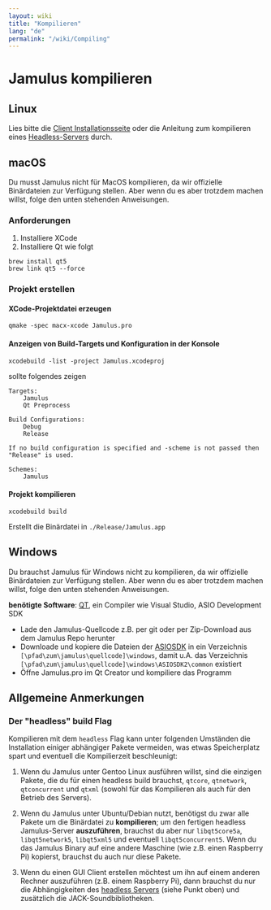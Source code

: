 ```yaml
---
layout: wiki
title: "Kompilieren"
lang: "de"
permalink: "/wiki/Compiling"
---
```


# Jamulus kompilieren

## Linux

Lies bitte die [Client Installationsseite](Installation-for-Linux) oder die Anleitung zum kompilieren eines [Headless-Servers](Server-Linux#running-a-headless-server) durch.

## macOS
Du musst Jamulus nicht für MacOS kompilieren, da wir offizielle Binärdateien zur Verfügung stellen. Aber wenn du es aber trotzdem machen willst, folge den unten stehenden Anweisungen.

### Anforderungen

1. Installiere XCode
1. Installiere Qt wie folgt

```shell
brew install qt5
brew link qt5 --force
```

### Projekt erstellen

#### XCode-Projektdatei erzeugen
```shell
qmake -spec macx-xcode Jamulus.pro
```

#### Anzeigen von Build-Targets und Konfiguration in der Konsole
```shell
xcodebuild -list -project Jamulus.xcodeproj
```
sollte folgendes zeigen
```shell
Targets:
    Jamulus
    Qt Preprocess

Build Configurations:
    Debug
    Release

If no build configuration is specified and -scheme is not passed then "Release" is used.

Schemes:
    Jamulus
```

#### Projekt kompilieren

```shell
xcodebuild build
```

Erstellt die Binärdatei in `./Release/Jamulus.app`


## Windows
Du brauchst Jamulus für Windows nicht zu kompilieren, da wir offizielle Binärdateien zur Verfügung stellen. Aber wenn du es aber trotzdem machen willst, folge den unten stehenden Anweisungen.

**benötigte Software**: [QT](https://www.qt.io/download), ein Compiler wie Visual Studio, ASIO Development SDK

- Lade den Jamulus-Quellcode z.B. per git oder per Zip-Download aus dem Jamulus Repo herunter
- Downloade und kopiere die Dateien der [ASIOSDK](https://www.steinberg.net/de/company/developer.html) in ein Verzeichnis `[\pfad\zum\jamulus\quellcode]\windows`, damit u.A. das
  Verzeichnis `[\pfad\zum\jamulus\quellcode]\windows\ASIOSDK2\common` existiert
- Öffne Jamulus.pro im Qt Creator und kompiliere das Programm

## Allgemeine Anmerkungen

### Der "headless" build Flag

Kompilieren mit dem `headless` Flag kann unter folgenden Umständen die Installation einiger abhängiger Pakete vermeiden, was etwas Speicherplatz spart und eventuell die Kompilierzeit beschleunigt:

1. Wenn du Jamulus unter Gentoo Linux ausführen willst, sind die einzigen Pakete, die du für einen headless build brauchst, `qtcore`, `qtnetwork`, `qtconcurrent` und `qtxml` (sowohl für das Kompilieren als auch für den Betrieb des Servers).

1. Wenn du Jamulus unter Ubuntu/Debian nutzt, benötigst du zwar alle Pakete um die Binärdatei zu **kompilieren**; um den fertigen headless Jamulus-Server **auszuführen**, brauchst du aber nur `libqt5core5a`, `libqt5network5`, `libqt5xml5` und eventuell `libqt5concurrent5`. Wenn du das Jamulus Binary auf eine andere Maschine (wie z.B. einen Raspberry Pi) kopierst, brauchst du auch nur diese Pakete.

1. Wenn du einen GUI Client erstellen möchtest um ihn auf einem anderen Rechner auszuführen (z.B. einem Raspberry Pi), dann brauchst du nur die Abhängigkeiten des [headless Servers](Server-Linux#running-a-headless-server) (siehe Punkt oben) und zusätzlich die JACK-Soundbibliotheken.
